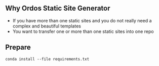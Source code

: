 

## Why Ordos Static Site Generator

- If you have more than one static sites 
and you do not really need a complex and beautiful templates
- You want to transfer one or more than one static sites into one repo

## Prepare
`conda install --file requirements.txt`